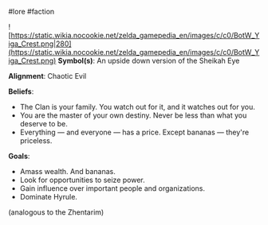 #lore #faction

![https://static.wikia.nocookie.net/zelda_gamepedia_en/images/c/c0/BotW_Yiga_Crest.png|280](https://static.wikia.nocookie.net/zelda_gamepedia_en/images/c/c0/BotW_Yiga_Crest.png)
**Symbol(s)**: An upside down version of the Sheikah Eye

**Alignment**: Chaotic Evil

**Beliefs**:
- The Clan is your family. You watch out for it, and it watches out for you.
- You are the master of your own destiny. Never be less than what you deserve to be.
- Everything — and everyone — has a price. Except bananas — they're priceless.

**Goals**:
 - Amass wealth. And bananas.
 - Look for opportunities to seize power.
 - Gain influence over important people and organizations.
 - Dominate Hyrule.

(analogous to the Zhentarim)
